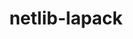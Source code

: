 ---
title: "netlib-lapack"
layout: cache
categories: [package, develop]
meta: {"compilers": ["gcc@=12.3.0"], "num_specs": 2, "num_specs_by_stack": {"root": 2, "tutorial": 2}, "oss": ["ubuntu22.04"], "platforms": ["linux"], "stacks": ["root", "tutorial"], "targets": ["x86_64_v3"], "versions": ["3.12.1"]}
spec_details: [{"compiler": "gcc@=12.3.0", "hash": "jzo7zywkdc4aylc36amt2juqblqymp4k", "os": "ubuntu22.04", "platform": "linux", "size": "-", "stacks": ["root", "tutorial"], "target": "x86_64_v3", "variants": ["build_system=cmake", "build_type=Release", "~external-blas", "generator=make", "~ipo", "+lapacke", "patches=3059ebf,b1af8b6,e318340", "+pic", "+shared", "~xblas"], "versions": ["3.12.1"]}, {"compiler": "gcc@=12.3.0", "hash": "pah5mh4i77nt3gryapi2amr36oloqkwi", "os": "ubuntu22.04", "platform": "linux", "size": "-", "stacks": ["root", "tutorial"], "target": "x86_64_v3", "variants": ["build_system=cmake", "build_type=Release", "~external-blas", "generator=make", "~ipo", "+lapacke", "patches=3059ebf,b1af8b6,e318340", "+pic", "+shared", "~xblas"], "versions": ["3.12.1"]}]
---